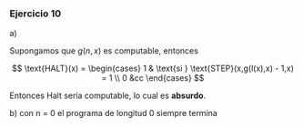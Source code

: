 ### Ejercicio 10

a)

Supongamos que $g(n,x)$ es computable, entonces

$$
\text{HALT}(x) = \begin{cases}
1 & \text{si }  \text{STEP}(x,g(l(x),x) - 1,x) = 1 \\
0 &cc
\end{cases}
$$

Entonces Halt sería computable, lo cual es **absurdo**.

b) con n = 0  el programa de longitud 0 siempre termina

